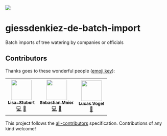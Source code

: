 ![](https://img.shields.io/badge/Build%20with%20%E2%9D%A4%EF%B8%8F-at%20Technologiesitftung%20Berlin-blue)

# giessdenkiez-de-batch-import
Batch imports of tree watering by companies or officials

## Contributors

Thanks goes to these wonderful people ([emoji key](https://allcontributors.org/docs/en/emoji-key)):

<!-- ALL-CONTRIBUTORS-LIST:START - Do not remove or modify this section -->
<!-- prettier-ignore-start -->
<!-- markdownlint-disable -->
<table>
  <tr>
    <td align="center"><a href="https://github.com/Lisa-Stubert"><img src="https://avatars.githubusercontent.com/u/61182572?v=4?s=64" width="64px;" alt=""/><br /><sub><b>Lisa-Stubert</b></sub></a><br /><a href="https://github.com/technologiestiftung/giessdenkiez-de-batch-import/commits?author=Lisa-Stubert" title="Code">💻</a> <a href="#data-Lisa-Stubert" title="Data">🔣</a></td>
    <td align="center"><a href="http://www.sebastianmeier.eu/"><img src="https://avatars.githubusercontent.com/u/302789?v=4?s=64" width="64px;" alt=""/><br /><sub><b>Sebastian Meier</b></sub></a><br /><a href="https://github.com/technologiestiftung/giessdenkiez-de-batch-import/commits?author=sebastian-meier" title="Code">💻</a> <a href="#data-sebastian-meier" title="Data">🔣</a></td>
    <td align="center"><a href="https://vogelino.com/"><img src="https://avatars.githubusercontent.com/u/2759340?v=4?s=64" width="64px;" alt=""/><br /><sub><b>Lucas Vogel</b></sub></a><br /><a href="https://github.com/technologiestiftung/giessdenkiez-de-batch-import/commits?author=vogelino" title="Documentation">📖</a></td>
  </tr>
</table>

<!-- markdownlint-restore -->
<!-- prettier-ignore-end -->

<!-- ALL-CONTRIBUTORS-LIST:END -->

This project follows the [all-contributors](https://github.com/all-contributors/all-contributors) specification. Contributions of any kind welcome!

